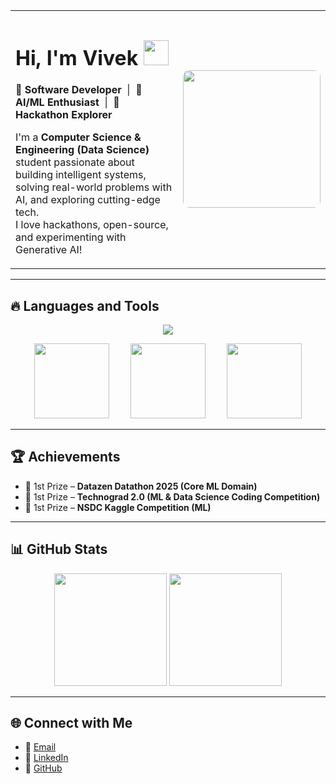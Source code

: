 <table>
  <tr>
    <td style="width:70%; vertical-align:top;">

<h1>Hi, I'm Vivek <img src="https://media.giphy.com/media/hvRJCLFzcasrR4ia7z/giphy.gif" width="40"/></h1>

🚀 **Software Developer** &nbsp;|&nbsp; 🤖 **AI/ML Enthusiast** &nbsp;|&nbsp; 🎯 **Hackathon Explorer**

I'm a **Computer Science & Engineering (Data Science)** student passionate about building intelligent systems, solving real-world problems with AI, and exploring cutting-edge tech.  
I love hackathons, open-source, and experimenting with Generative AI!

  </td>
  <td style="width:30%; text-align:center;">
    <img src="https://media.giphy.com/media/qgQUggAC3Pfv687qPC/giphy.gif" width="220" style="border-radius:10px;"/>
  </td>
  </tr>
</table>

---

## 🔥 Languages and Tools  

<p align="center">  
  <img src="https://skillicons.dev/icons?i=python,java,js,react,fastapi,flask,spring,postgresql,mongodb,pytorch,tensorflow,docker,git,github,linux,aws" />  
</p>  

<p align="center">  
  <img src="https://upload.wikimedia.org/wikipedia/commons/d/de/AirflowLogo.png" width="120" style="margin: 0 15px;"/>  
  <img src="https://upload.wikimedia.org/wikipedia/commons/3/3f/LangChain_logo.png" width="120" style="margin: 0 15px;"/>  
  <img src="https://upload.wikimedia.org/wikipedia/commons/f/f3/Apache_Spark_logo.svg" width="120" style="margin: 0 15px;"/>  
</p>  

---

## 🏆 Achievements  
- 🥇 1st Prize – **Datazen Datathon 2025 (Core ML Domain)**  
- 🥇 1st Prize – **Technograd 2.0 (ML & Data Science Coding Competition)**  
- 🥇 1st Prize – **NSDC Kaggle Competition (ML)**  

---

## 📊 GitHub Stats  

<p align="center">
  <img src="https://github-readme-stats.vercel.app/api?username=VivekNair2&show_icons=true&theme=tokyonight" height="180" />
  <img src="https://github-readme-stats.vercel.app/api/top-langs/?username=VivekNair2&layout=compact&theme=tokyonight" height="180" />
</p>  

---

## 🌐 Connect with Me  
- 📧 [Email](mailto:vivekh2004@gmail.com)  
- 💼 [LinkedIn](https://linkedin.com/in/vivek-nair-a7257328a)  
- 🐙 [GitHub](https://github.com/VivekNair2)  
